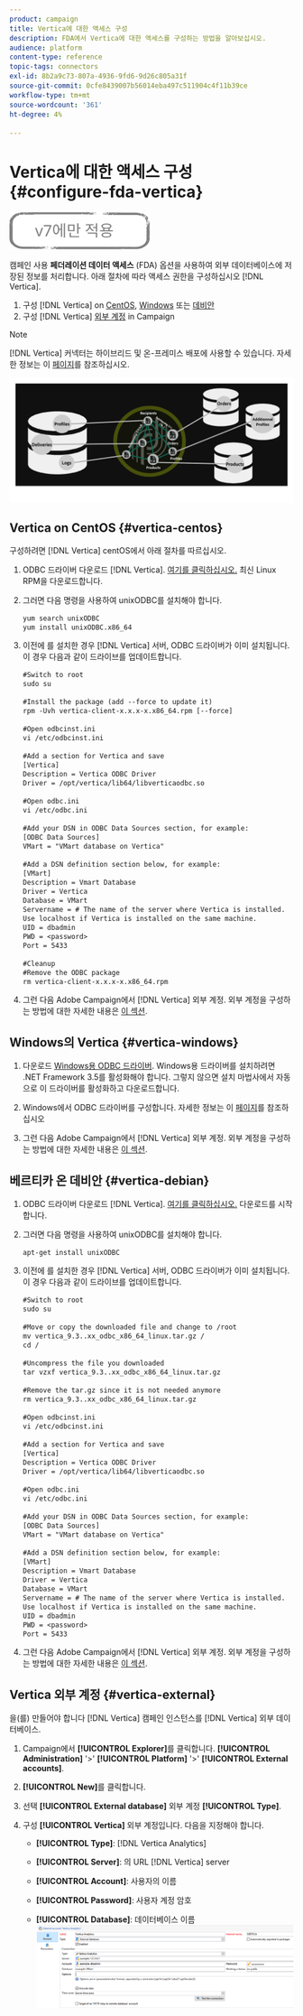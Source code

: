 ```yaml
---
product: campaign
title: Vertica에 대한 액세스 구성
description: FDA에서 Vertica에 대한 액세스를 구성하는 방법을 알아보십시오.
audience: platform
content-type: reference
topic-tags: connectors
exl-id: 8b2a9c73-807a-4936-9fd6-9d26c805a31f
source-git-commit: 0cfe8439007b56014eba497c511904c4f11b39ce
workflow-type: tm+mt
source-wordcount: '361'
ht-degree: 4%

---
```


# Vertica에 대한 액세스 구성 {#configure-fda-vertica}

![](../../assets/v7-only.svg)

캠페인 사용 **페더레이션 데이터 액세스** (FDA) 옵션을 사용하여 외부 데이터베이스에 저장된 정보를 처리합니다. 아래 절차에 따라 액세스 권한을 구성하십시오 [!DNL Vertica].

1. 구성 [!DNL Vertica] on [CentOS](#vertica-centos), [Windows](#vertica-windows) 또는 [데비안](#vertica-debian)
1. 구성 [!DNL Vertica] [외부 계정](#vertica-external) in Campaign


>[!NOTE]
>
>[!DNL Vertica] 커넥터는 하이브리드 및 온-프레미스 배포에 사용할 수 있습니다. 자세한 정보는 이 [페이지](../../installation/using/capability-matrix.md)를 참조하십시오.

![](assets/snowflake_3.png)

## Vertica on CentOS {#vertica-centos}

구성하려면 [!DNL Vertica] centOS에서 아래 절차를 따르십시오.

1. ODBC 드라이버 다운로드 [!DNL Vertica]. [여기를 클릭하십시오.](https://www.vertica.com/download/vertica/client-drivers/) 최신 Linux RPM을 다운로드합니다.

1. 그러면 다음 명령을 사용하여 unixODBC를 설치해야 합니다.

   ```
   yum search unixODBC
   yum install unixODBC.x86_64
   ```

1. 이전에 를 설치한 경우 [!DNL Vertica] 서버, ODBC 드라이버가 이미 설치됩니다. 이 경우 다음과 같이 드라이브를 업데이트합니다.

   ```
   #Switch to root
   sudo su
   
   #Install the package (add --force to update it)
   rpm -Uvh vertica-client-x.x.x-x.x86_64.rpm [--force]
   
   #Open odbcinst.ini
   vi /etc/odbcinst.ini
   
   #Add a section for Vertica and save
   [Vertica]
   Description = Vertica ODBC Driver
   Driver = /opt/vertica/lib64/libverticaodbc.so
   
   #Open odbc.ini
   vi /etc/odbc.ini
   
   #Add your DSN in ODBC Data Sources section, for example:
   [ODBC Data Sources]
   VMart = "VMart database on Vertica"
   
   #Add a DSN definition section below, for example:
   [VMart]
   Description = Vmart Database
   Driver = Vertica
   Database = VMart
   Servername = # The name of the server where Vertica is installed. Use localhost if Vertica is installed on the same machine.
   UID = dbadmin
   PWD = <password>
   Port = 5433
   
   #Cleanup
   #Remove the ODBC package
   rm vertica-client-x.x.x-x.x86_64.rpm
   ```

1. 그런 다음 Adobe Campaign에서 [!DNL Vertica] 외부 계정. 외부 계정을 구성하는 방법에 대한 자세한 내용은 [이 섹션](#vertica-external).

## Windows의 Vertica {#vertica-windows}

1. 다운로드 [Windows용 ODBC 드라이버](https://www.vertica.com/download/vertica/client-drivers/). Windows용 드라이버를 설치하려면 .NET Framework 3.5를 활성화해야 합니다. 그렇지 않으면 설치 마법사에서 자동으로 이 드라이버를 활성화하고 다운로드합니다.

1. Windows에서 ODBC 드라이버를 구성합니다. 자세한 정보는 이 [페이지](https://www.vertica.com/docs/9.2.x/HTML/Content/Authoring/ConnectingToVertica/ClientODBC/SettingUpADSN.htm)를 참조하십시오

1. 그런 다음 Adobe Campaign에서 [!DNL Vertica] 외부 계정. 외부 계정을 구성하는 방법에 대한 자세한 내용은 [이 섹션](#vertical-external).

## 베르티카 온 데비안 {#vertica-debian}

1. ODBC 드라이버 다운로드 [!DNL Vertica]. [여기를 클릭하십시오.](https://sfc-repo.snowflakecomputing.com/odbc/linux/latest/index.html) 다운로드를 시작합니다.

1. 그러면 다음 명령을 사용하여 unixODBC를 설치해야 합니다.

   ```
   apt-get install unixODBC
   ```

1. 이전에 를 설치한 경우 [!DNL Vertica] 서버, ODBC 드라이버가 이미 설치됩니다. 이 경우 다음과 같이 드라이브를 업데이트합니다.

   ```
   #Switch to root
   sudo su
   
   #Move or copy the downloaded file and change to /root
   mv vertica_9.3..xx_odbc_x86_64_linux.tar.gz /
   cd /
   
   #Uncompress the file you downloaded
   tar vzxf vertica_9.3..xx_odbc_x86_64_linux.tar.gz
   
   #Remove the tar.gz since it is not needed anymore
   rm vertica_9.3..xx_odbc_x86_64_linux.tar.gz
   
   #Open odbcinst.ini
   vi /etc/odbcinst.ini
   
   #Add a section for Vertica and save
   [Vertica]
   Description = Vertica ODBC Driver
   Driver = /opt/vertica/lib64/libverticaodbc.so
   
   #Open odbc.ini
   vi /etc/odbc.ini
   
   #Add your DSN in ODBC Data Sources section, for example:
   [ODBC Data Sources]
   VMart = "VMart database on Vertica"
   
   #Add a DSN definition section below, for example:
   [VMart]
   Description = Vmart Database
   Driver = Vertica
   Database = VMart
   Servername = # The name of the server where Vertica is installed. Use localhost if Vertica is installed on the same machine.
   UID = dbadmin
   PWD = <password>
   Port = 5433
   ```

1. 그런 다음 Adobe Campaign에서 [!DNL Vertica] 외부 계정. 외부 계정을 구성하는 방법에 대한 자세한 내용은 [이 섹션](#vertica-external).

## Vertica 외부 계정 {#vertica-external}

을(를) 만들어야 합니다 [!DNL Vertica] 캠페인 인스턴스를 [!DNL Vertica] 외부 데이터베이스.

1. Campaign에서 **[!UICONTROL Explorer]**&#x200B;를 클릭합니다. **[!UICONTROL Administration]** &#39;>&#39; **[!UICONTROL Platform]** &#39;>&#39; **[!UICONTROL External accounts]**.

1. **[!UICONTROL New]**&#x200B;를 클릭합니다.

1. 선택 **[!UICONTROL External database]** 외부 계정 **[!UICONTROL Type]**.

1. 구성 **[!UICONTROL Vertica]** 외부 계정입니다. 다음을 지정해야 합니다.

   * **[!UICONTROL Type]**: [!DNL Vertica Analytics]

   * **[!UICONTROL Server]**: 의 URL [!DNL Vertica] server

   * **[!UICONTROL Account]**: 사용자의 이름

   * **[!UICONTROL Password]**: 사용자 계정 암호

   * **[!UICONTROL Database]**: 데이터베이스 이름
   ![](assets/vertica.png)
